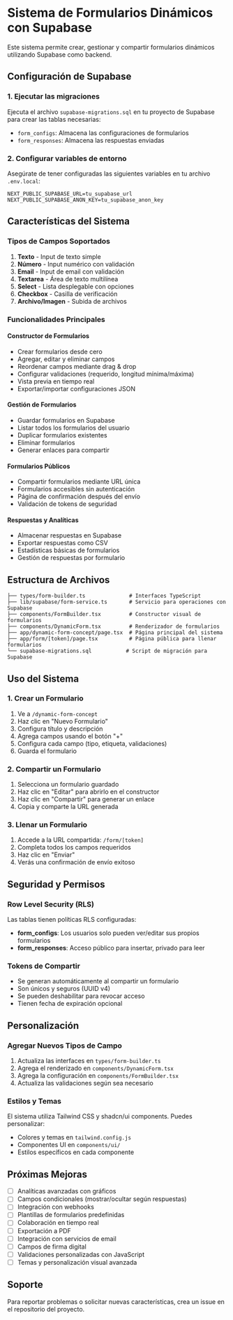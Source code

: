 # Sistema de Formularios Dinámicos con Supabase

Este sistema permite crear, gestionar y compartir formularios dinámicos utilizando Supabase como backend.

## Configuración de Supabase

### 1. Ejecutar las migraciones

Ejecuta el archivo `supabase-migrations.sql` en tu proyecto de Supabase para crear las tablas necesarias:

- `form_configs`: Almacena las configuraciones de formularios
- `form_responses`: Almacena las respuestas enviadas

### 2. Configurar variables de entorno

Asegúrate de tener configuradas las siguientes variables en tu archivo `.env.local`:

```env
NEXT_PUBLIC_SUPABASE_URL=tu_supabase_url
NEXT_PUBLIC_SUPABASE_ANON_KEY=tu_supabase_anon_key
```

## Características del Sistema

### Tipos de Campos Soportados

1. **Texto** - Input de texto simple
2. **Número** - Input numérico con validación
3. **Email** - Input de email con validación
4. **Textarea** - Área de texto multilínea
5. **Select** - Lista desplegable con opciones
6. **Checkbox** - Casilla de verificación
7. **Archivo/Imagen** - Subida de archivos

### Funcionalidades Principales

#### Constructor de Formularios
- Crear formularios desde cero
- Agregar, editar y eliminar campos
- Reordenar campos mediante drag & drop
- Configurar validaciones (requerido, longitud mínima/máxima)
- Vista previa en tiempo real
- Exportar/importar configuraciones JSON

#### Gestión de Formularios
- Guardar formularios en Supabase
- Listar todos los formularios del usuario
- Duplicar formularios existentes
- Eliminar formularios
- Generar enlaces para compartir

#### Formularios Públicos
- Compartir formularios mediante URL única
- Formularios accesibles sin autenticación
- Página de confirmación después del envío
- Validación de tokens de seguridad

#### Respuestas y Analíticas
- Almacenar respuestas en Supabase
- Exportar respuestas como CSV
- Estadísticas básicas de formularios
- Gestión de respuestas por formulario

## Estructura de Archivos

```
├── types/form-builder.ts              # Interfaces TypeScript
├── lib/supabase/form-service.ts       # Servicio para operaciones con Supabase
├── components/FormBuilder.tsx         # Constructor visual de formularios
├── components/DynamicForm.tsx         # Renderizador de formularios
├── app/dynamic-form-concept/page.tsx  # Página principal del sistema
├── app/form/[token]/page.tsx          # Página pública para llenar formularios
└── supabase-migrations.sql           # Script de migración para Supabase
```

## Uso del Sistema

### 1. Crear un Formulario

1. Ve a `/dynamic-form-concept`
2. Haz clic en "Nuevo Formulario"
3. Configura título y descripción
4. Agrega campos usando el botón "+"
5. Configura cada campo (tipo, etiqueta, validaciones)
6. Guarda el formulario

### 2. Compartir un Formulario

1. Selecciona un formulario guardado
2. Haz clic en "Editar" para abrirlo en el constructor
3. Haz clic en "Compartir" para generar un enlace
4. Copia y comparte la URL generada

### 3. Llenar un Formulario

1. Accede a la URL compartida: `/form/[token]`
2. Completa todos los campos requeridos
3. Haz clic en "Enviar"
4. Verás una confirmación de envío exitoso

## Seguridad y Permisos

### Row Level Security (RLS)

Las tablas tienen políticas RLS configuradas:

- **form_configs**: Los usuarios solo pueden ver/editar sus propios formularios
- **form_responses**: Acceso público para insertar, privado para leer

### Tokens de Compartir

- Se generan automáticamente al compartir un formulario
- Son únicos y seguros (UUID v4)
- Se pueden deshabilitar para revocar acceso
- Tienen fecha de expiración opcional

## Personalización

### Agregar Nuevos Tipos de Campo

1. Actualiza las interfaces en `types/form-builder.ts`
2. Agrega el renderizado en `components/DynamicForm.tsx`
3. Agrega la configuración en `components/FormBuilder.tsx`
4. Actualiza las validaciones según sea necesario

### Estilos y Temas

El sistema utiliza Tailwind CSS y shadcn/ui components. Puedes personalizar:

- Colores y temas en `tailwind.config.js`
- Componentes UI en `components/ui/`
- Estilos específicos en cada componente

## Próximas Mejoras

- [ ] Analíticas avanzadas con gráficos
- [ ] Campos condicionales (mostrar/ocultar según respuestas)
- [ ] Integración con webhooks
- [ ] Plantillas de formularios predefinidas
- [ ] Colaboración en tiempo real
- [ ] Exportación a PDF
- [ ] Integración con servicios de email
- [ ] Campos de firma digital
- [ ] Validaciones personalizadas con JavaScript
- [ ] Temas y personalización visual avanzada

## Soporte

Para reportar problemas o solicitar nuevas características, crea un issue en el repositorio del proyecto.